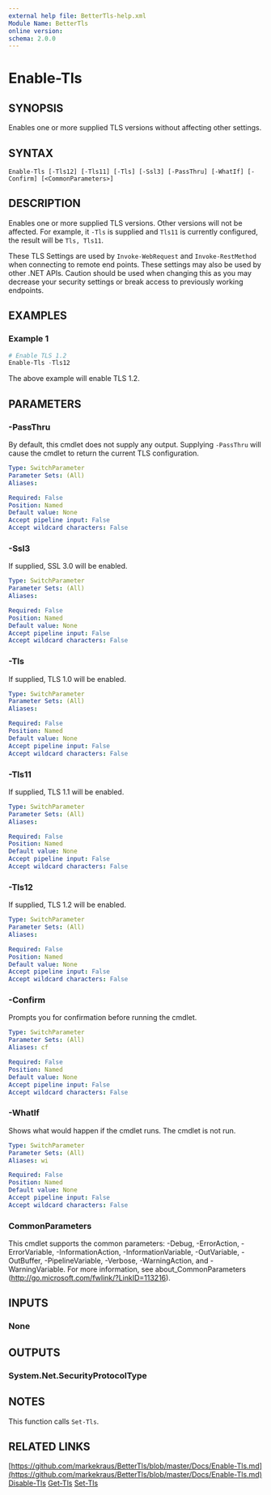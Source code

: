 ```yaml
---
external help file: BetterTls-help.xml
Module Name: BetterTls
online version:
schema: 2.0.0
---
```


# Enable-Tls

## SYNOPSIS

Enables one or more supplied TLS versions without affecting other settings.

## SYNTAX

```
Enable-Tls [-Tls12] [-Tls11] [-Tls] [-Ssl3] [-PassThru] [-WhatIf] [-Confirm] [<CommonParameters>]
```

## DESCRIPTION

Enables one or more supplied TLS versions.
Other versions will not be affected.
For example, it `-Tls` is supplied and `Tls11` is currently configured, the result will be `Tls, Tls11`.

These TLS Settings are used by `Invoke-WebRequest` and `Invoke-RestMethod` when connecting to remote end points.
These settings may also be used by other .NET APIs.
Caution should be used when changing this as you may decrease your security settings
or break access to previously working endpoints.

## EXAMPLES

### Example 1

```powershell
# Enable TLS 1.2
Enable-Tls -Tls12
```

The above example will enable TLS 1.2.

## PARAMETERS

### -PassThru

By default, this cmdlet does not supply any output.
Supplying `-PassThru` will cause the cmdlet to return the current TLS configuration.

```yaml
Type: SwitchParameter
Parameter Sets: (All)
Aliases:

Required: False
Position: Named
Default value: None
Accept pipeline input: False
Accept wildcard characters: False
```

### -Ssl3

If supplied, SSL 3.0 will be enabled.

```yaml
Type: SwitchParameter
Parameter Sets: (All)
Aliases:

Required: False
Position: Named
Default value: None
Accept pipeline input: False
Accept wildcard characters: False
```

### -Tls

If supplied, TLS 1.0 will be enabled.

```yaml
Type: SwitchParameter
Parameter Sets: (All)
Aliases:

Required: False
Position: Named
Default value: None
Accept pipeline input: False
Accept wildcard characters: False
```

### -Tls11

If supplied, TLS 1.1 will be enabled.

```yaml
Type: SwitchParameter
Parameter Sets: (All)
Aliases:

Required: False
Position: Named
Default value: None
Accept pipeline input: False
Accept wildcard characters: False
```

### -Tls12

If supplied, TLS 1.2 will be enabled.

```yaml
Type: SwitchParameter
Parameter Sets: (All)
Aliases:

Required: False
Position: Named
Default value: None
Accept pipeline input: False
Accept wildcard characters: False
```

### -Confirm

Prompts you for confirmation before running the cmdlet.

```yaml
Type: SwitchParameter
Parameter Sets: (All)
Aliases: cf

Required: False
Position: Named
Default value: None
Accept pipeline input: False
Accept wildcard characters: False
```

### -WhatIf

Shows what would happen if the cmdlet runs.
The cmdlet is not run.

```yaml
Type: SwitchParameter
Parameter Sets: (All)
Aliases: wi

Required: False
Position: Named
Default value: None
Accept pipeline input: False
Accept wildcard characters: False
```

### CommonParameters
This cmdlet supports the common parameters: -Debug, -ErrorAction, -ErrorVariable, -InformationAction, -InformationVariable, -OutVariable, -OutBuffer, -PipelineVariable, -Verbose, -WarningAction, and -WarningVariable. For more information, see about_CommonParameters (http://go.microsoft.com/fwlink/?LinkID=113216).

## INPUTS

### None

## OUTPUTS

### System.Net.SecurityProtocolType

## NOTES

This function calls `Set-Tls`.

## RELATED LINKS

[https://github.com/markekraus/BetterTls/blob/master/Docs/Enable-Tls.md](https://github.com/markekraus/BetterTls/blob/master/Docs/Enable-Tls.md)
[Disable-Tls](https://github.com/markekraus/BetterTls/blob/master/Docs/Disable-Tls.md)
[Get-Tls](https://github.com/markekraus/BetterTls/blob/master/Docs/Get-Tls.md)
[Set-Tls](https://github.com/markekraus/BetterTls/blob/master/Docs/Set-Tls.md)
